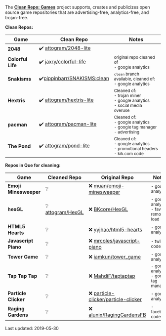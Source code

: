 The **[Clean Repo: Games](https://attogram.github.io/clean-repo-games/)** project
supports, creates and publicizes
open source game repositories that are
advertising-free, analytics-free, and trojan-free.

**Clean Repos:**

Game | Clean Repo | Notes
---- | ------------ | -------------
**2048** | ✔️ [attogram/2048-lite](https://github.com/attogram/2048-lite) | 
**Colorful Life** | ✔️ [jaxry/colorful-life](https://github.com/jaxry/colorful-life) | <sub>original repo cleaned of<br />- google analytics</sub>
**Snakisms** | ✔️[pippinbarr/SNAKISMS:clean](https://github.com/pippinbarr/SNAKISMS/tree/clean) | <sub>`clean` branch available, cleaned of:<br />- google analytics</sub>
**Hextris** | ✔️ [attogram/hextris-lite](https://github.com/attogram/hextris-lite) | <sub>Cleaned of:<br />- trojan miner <br />- google analytics <br />- social media overuse</sub>
**pacman** | ✔️ [attogram/pacman-lite](https://github.com/attogram/pacman-lite) |  <sub>Cleaned of:<br />- google analytics <br />- google tag manager <br />- advertising</sub>
**The Pond** | ✔️ [attogram/pond-lite](https://github.com/attogram/pond-lite) | <sub>Cleaned of:<br />- google analytics <br />- promotional headers <br />- kik.com code</sub>

**Repos in Que for cleaning:**

Game | Cleaned Repo | Original Repo | Notes
---- | ------------ | ------------- | ------
**Emoji Minesweeper** | ❔ | ❌ [muan/emoji-minesweeper](https://github.com/muan/emoji-minesweeper) | <sub>- google analytics</sub>
**hexGL** | ❔ [attogram/HexGL](https://github.com/attogram/HexGL-lite)  | ❌ [BKcore/HexGL](https://github.com/BKcore/HexGL) | <sub>- google analytics <br />- favicon remote load</sub>
**HTML5 Hearts** | ❔ | ❌ [yyjhao/html5-hearts](https://github.com/yyjhao/html5-hearts) | <sub>- google analytics</sub>
**Javascript Piano** | ❔ | ❌ [mrcoles/javascript-piano](https://github.com/mrcoles/javascript-piano) | <sub>- twitter code</sub>
**Tower Game** | ❔ | ❌ [iamkun/tower_game](https://github.com/iamkun/tower_game) |  <sub>- google analytics </sub>
**Tap Tap Tap** | ❔ | ❌ [MahdiF/taptaptap](https://github.com/MahdiF/taptaptap) | <sub>- google analytics <br />- google tag manager</sub>
**Particle Clicker** | ❔ | ❌ [particle-clicker/particle-clicker](https://github.com/particle-clicker/particle-clicker) | <sub>- google analytics</sub>
**Raging Gardens** | ❔ | ❌ [alunix/RagingGardensFB](https://github.com/alunix/RagingGardensFB) | <sub>- facebook code</sub>

Last updated: 2019-05-30
